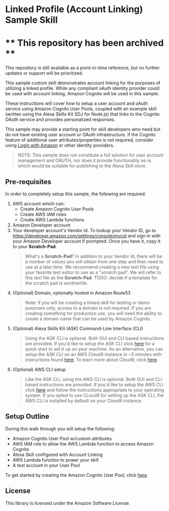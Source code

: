 # Linked Profile (Account Linking) Sample Skill

# ** This repository has been archived **
This repository is still available as a point-in-time reference, but no further updates or support will be prioritized.

This sample custom skill demonstrates account linking for the purposes of utilizing a linked profile.  While any compliant oAuth identity provider could be used with account linking, Amazon Cognito will be used in this sample.

These instructions will cover how to setup a user account and oAuth service using Amazon Cognito User Pools, coupled with an example skill (written using the Alexa Skills Kit SDJ for Node.js) that links to the Cognito OAuth service and provides personalized responses.

This sample may provide a starting point for skill developers who need but do not have existing user account or OAuth infrastructure. If the Cognito feature of additional user attributes/properties is not required, consider using [Login with Amazon](https://login.amazon.com) or other identity providers.

> NOTE: This sample does not constitute a full solution for user account management and OAUTH, nor does it provide functionality as-is which would be suitable for publishing to the Alexa Skill store.

## Pre-requisites

In order to completely setup this sample, the following are required:

1. AWS account which can:
    * Create Amazon Cognito User Pools
    * Create AWS IAM roles
    * Create AWS Lambda functions
1. Amazon Developer account
1. Your developer account's Vendor Id. To lookup your Vendor ID, go to https://developer.amazon.com/settings/console/mycid and sign in with your Amazon Developer account if prompted. Once you have it, copy it to your **Scratch-Pad**.
    > What's a **Scratch-Pad**?  In addition to your Vendor Id, there will be a number of values you will obtain from one step and then need to use at a later time.  We recommend creating a new text file using your favorite text editor to use as a "scratch pad". We will refer to this text file as the **Scratch-Pad**.
TODO: decide if a template for the scratch pad is worthwhile.
1. (Optional) Domain, optionally hosted in Amazon Route53
    > Note: if you will be creating a linked skill for testing or demo purposes only, access to a domain is not required.  If you are creating something for production use, you will need the ability to create a domain name that can be used by Amazon Cognito.
1. (Optional) Alexa Skills Kit (ASK) Command-Line Interface (CLI)
    > Using the ASK CLI is optional.  Both GUI and CLI based instructions are provided. If you'd like to setup the ASK CLI click [here](https://alexa.design/cli-setup) for a quick start to set it up on your machine.  As an alternative, you can setup the ASK CLI on an AWS Cloud9 instance in ~5 minutes with instructions found [here](https://alexa.design/cli-cloud9). To learn more about Cloud9, click [here](https://aws.amazon.com/cloud9).
1. (Optional) AWS CLI setup
    > Like the ASK CLI, using the AWS CLI is optional.  Both GUI and CLI based instructions are provided.  If you'd like to setup the AWS CLI click [here](https://aws.amazon.com/cli) and follow the instructions appropriate to your operating system.  If you opted to use CLoud9 for setting up the ASK CLI, the AWS CLI is installed by default on your Cloud9 instance.

## Setup Outline

During this walk through you will setup the following:
* Amazon Cognito User Pool w/custom attributes
* AWS IAM role to allow the AWS Lambda function to access Amazon Cognito
* Alexa Skill configured with Account Linking
* AWS Lambda function to power your skill
* A test account in your User Pool

To get started by creating the Amazon Cognito User Pool, click [here](./instructions/setup-cognito.md).

## License

This library is licensed under the Amazon Software License.
